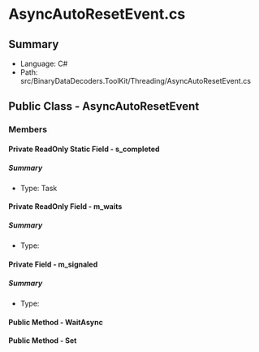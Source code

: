 ﻿# AsyncAutoResetEvent.cs

## Summary

* Language: C#
* Path: src/BinaryDataDecoders.ToolKit/Threading/AsyncAutoResetEvent.cs

## Public Class - AsyncAutoResetEvent

### Members

#### Private ReadOnly Static Field - s_completed

##### Summary

 * Type: Task 

#### Private ReadOnly Field - m_waits

##### Summary

 * Type: 

#### Private Field - m_signaled

##### Summary

 * Type: 

#### Public Method - WaitAsync


#### Public Method - Set



